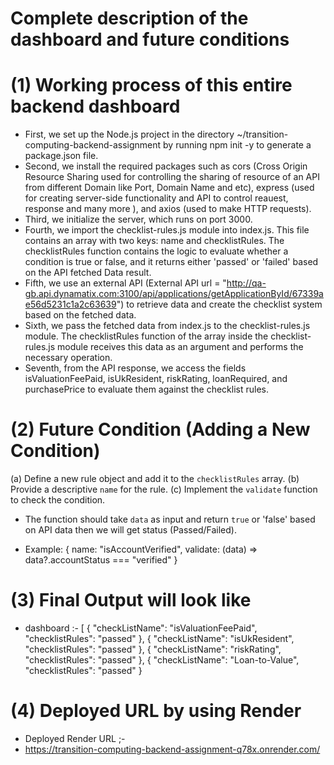 # Complete description of the dashboard and future conditions

# (1) Working process of this entire backend dashboard
* First, we set up the Node.js project in the directory ~/transition-computing-backend-assignment by running npm init -y to generate a package.json file.
* Second, we install the required packages such as cors (Cross Origin Resource Sharing used for controlling the sharing of resource of an API from different Domain like Port, Domain Name and etc), express (used for creating server-side functionality and API to control reauest, response and many more ), and axios (used to make HTTP requests).
* Third, we initialize the server, which runs on port 3000.
* Fourth, we import the checklist-rules.js module into index.js. This file contains an array with two keys: name and checklistRules. The checklistRules function contains the logic to evaluate whether a condition is true or false, and it returns either 'passed' or 'failed' based on the API fetched Data result.
* Fifth, we use an external API (External API url = "http://qa-gb.api.dynamatix.com:3100/api/applications/getApplicationById/67339ae56d5231c1a2c63639") to retrieve data and create the checklist system based on the fetched data.
* Sixth, we pass the fetched data from index.js to the checklist-rules.js module. The checklistRules function of the array inside the checklist-rules.js module receives this data as an argument and performs the necessary operation.
* Seventh, from the API response, we access the fields isValuationFeePaid, isUkResident, riskRating, loanRequired, and purchasePrice to evaluate them against the checklist rules.


# (2) Future Condition (Adding a New Condition)
(a) Define a new rule object and add it to the `checklistRules` array.
(b) Provide a descriptive `name` for the rule.
(c) Implement the `validate` function to check the condition.
 - The function should take `data` as input and return `true` or 'false' based on API data then we will get status (Passed/Failed).
* Example:
{
 name: "isAccountVerified",
 validate: (data) => data?.accountStatus === "verified"
}

# (3) Final Output will look like 
* dashboard :-
[
  {
    "checkListName": "isValuationFeePaid",
    "checklistRules": "passed"
  },
  {
    "checkListName": "isUkResident",
    "checklistRules": "passed"
  },
  {
    "checkListName": "riskRating",
    "checklistRules": "passed"
  },
  {
    "checkListName": "Loan-to-Value",
    "checklistRules": "passed"
  }

# (4) Deployed URL by using Render 
* Deployed Render URL ;-
* https://transition-computing-backend-assignment-q78x.onrender.com/
